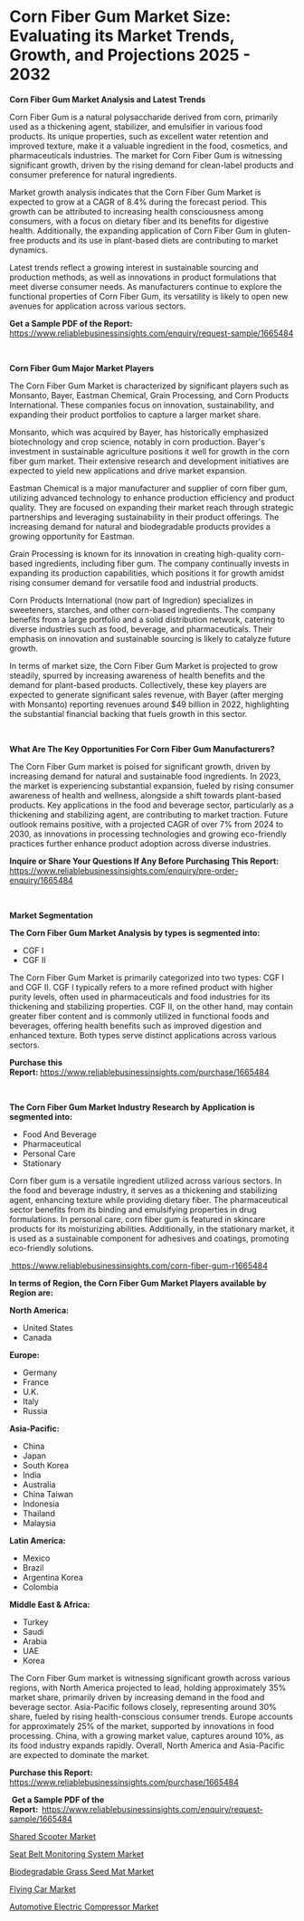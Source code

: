 <p><h1>Corn Fiber Gum Market Size: Evaluating its Market Trends, Growth, and Projections 2025 - 2032</h1></p><p><strong>Corn Fiber Gum Market Analysis and Latest Trends</strong></p>
<p><p>Corn Fiber Gum is a natural polysaccharide derived from corn, primarily used as a thickening agent, stabilizer, and emulsifier in various food products. Its unique properties, such as excellent water retention and improved texture, make it a valuable ingredient in the food, cosmetics, and pharmaceuticals industries. The market for Corn Fiber Gum is witnessing significant growth, driven by the rising demand for clean-label products and consumer preference for natural ingredients.</p><p>Market growth analysis indicates that the Corn Fiber Gum Market is expected to grow at a CAGR of 8.4% during the forecast period. This growth can be attributed to increasing health consciousness among consumers, with a focus on dietary fiber and its benefits for digestive health. Additionally, the expanding application of Corn Fiber Gum in gluten-free products and its use in plant-based diets are contributing to market dynamics. </p><p>Latest trends reflect a growing interest in sustainable sourcing and production methods, as well as innovations in product formulations that meet diverse consumer needs. As manufacturers continue to explore the functional properties of Corn Fiber Gum, its versatility is likely to open new avenues for application across various sectors.</p></p>
<p><strong>Get a Sample PDF of the Report:&nbsp;</strong> <a href="https://www.reliablebusinessinsights.com/enquiry/request-sample/1665484?utm_campaign=2127&utm_medium=2&utm_source=Github&utm_content=ia&utm_term=06022025&utm_id=corn-fiber-gum">https://www.reliablebusinessinsights.com/enquiry/request-sample/1665484</a></p>
<p>&nbsp;</p>
<p><strong>Corn Fiber Gum Major Market Players</strong></p>
<p><p>The Corn Fiber Gum Market is characterized by significant players such as Monsanto, Bayer, Eastman Chemical, Grain Processing, and Corn Products International. These companies focus on innovation, sustainability, and expanding their product portfolios to capture a larger market share.</p><p>Monsanto, which was acquired by Bayer, has historically emphasized biotechnology and crop science, notably in corn production. Bayer's investment in sustainable agriculture positions it well for growth in the corn fiber gum market. Their extensive research and development initiatives are expected to yield new applications and drive market expansion.</p><p>Eastman Chemical is a major manufacturer and supplier of corn fiber gum, utilizing advanced technology to enhance production efficiency and product quality. They are focused on expanding their market reach through strategic partnerships and leveraging sustainability in their product offerings. The increasing demand for natural and biodegradable products provides a growing opportunity for Eastman.</p><p>Grain Processing is known for its innovation in creating high-quality corn-based ingredients, including fiber gum. The company continually invests in expanding its production capabilities, which positions it for growth amidst rising consumer demand for versatile food and industrial products.</p><p>Corn Products International (now part of Ingredion) specializes in sweeteners, starches, and other corn-based ingredients. The company benefits from a large portfolio and a solid distribution network, catering to diverse industries such as food, beverage, and pharmaceuticals. Their emphasis on innovation and sustainable sourcing is likely to catalyze future growth.</p><p>In terms of market size, the Corn Fiber Gum Market is projected to grow steadily, spurred by increasing awareness of health benefits and the demand for plant-based products. Collectively, these key players are expected to generate significant sales revenue, with Bayer (after merging with Monsanto) reporting revenues around $49 billion in 2022, highlighting the substantial financial backing that fuels growth in this sector.</p></p>
<p>&nbsp;</p>
<p><strong>What Are The Key Opportunities For Corn Fiber Gum Manufacturers?</strong></p>
<p><p>The Corn Fiber Gum market is poised for significant growth, driven by increasing demand for natural and sustainable food ingredients. In 2023, the market is experiencing substantial expansion, fueled by rising consumer awareness of health and wellness, alongside a shift towards plant-based products. Key applications in the food and beverage sector, particularly as a thickening and stabilizing agent, are contributing to market traction. Future outlook remains positive, with a projected CAGR of over 7% from 2024 to 2030, as innovations in processing technologies and growing eco-friendly practices further enhance product adoption across diverse industries.</p></p>
<p><strong>Inquire or Share Your Questions If Any Before Purchasing This Report:</strong> <a href="https://www.reliablebusinessinsights.com/enquiry/pre-order-enquiry/1665484?utm_campaign=2127&utm_medium=2&utm_source=Github&utm_content=ia&utm_term=06022025&utm_id=corn-fiber-gum">https://www.reliablebusinessinsights.com/enquiry/pre-order-enquiry/1665484</a></p>
<p>&nbsp;</p>
<p><strong>Market Segmentation</strong></p>
<p><strong>The Corn Fiber Gum Market Analysis by types is segmented into:</strong></p>
<p><ul><li>CGF I</li><li>CGF II</li></ul></p>
<p><p>The Corn Fiber Gum Market is primarily categorized into two types: CGF I and CGF II. CGF I typically refers to a more refined product with higher purity levels, often used in pharmaceuticals and food industries for its thickening and stabilizing properties. CGF II, on the other hand, may contain greater fiber content and is commonly utilized in functional foods and beverages, offering health benefits such as improved digestion and enhanced texture. Both types serve distinct applications across various sectors.</p></p>
<p><strong>Purchase this Report:&nbsp;</strong><a href="https://www.reliablebusinessinsights.com/purchase/1665484?utm_campaign=2127&utm_medium=2&utm_source=Github&utm_content=ia&utm_term=06022025&utm_id=corn-fiber-gum">https://www.reliablebusinessinsights.com/purchase/1665484</a></p>
<p>&nbsp;</p>
<p><strong>The Corn Fiber Gum Market Industry Research by Application is segmented into:</strong></p>
<p><ul><li>Food And Beverage</li><li>Pharmaceutical</li><li>Personal Care</li><li>Stationary</li></ul></p>
<p><p>Corn fiber gum is a versatile ingredient utilized across various sectors. In the food and beverage industry, it serves as a thickening and stabilizing agent, enhancing texture while providing dietary fiber. The pharmaceutical sector benefits from its binding and emulsifying properties in drug formulations. In personal care, corn fiber gum is featured in skincare products for its moisturizing abilities. Additionally, in the stationary market, it is used as a sustainable component for adhesives and coatings, promoting eco-friendly solutions.</p></p>
<p><a href="https://www.reliablebusinessinsights.com/corn-fiber-gum-r1665484?utm_campaign=2127&utm_medium=2&utm_source=Github&utm_content=ia&utm_term=06022025&utm_id=corn-fiber-gum">&nbsp;https://www.reliablebusinessinsights.com/corn-fiber-gum-r1665484</a></p>
<p><strong>In terms of Region, the Corn Fiber Gum Market Players available by Region are:</strong></p>
<p>
    <p> <strong> North America: </strong>
        <ul>
            <li>United States</li>
            <li>Canada</li>
        </ul>
        </p> 
    <p> <strong> Europe: </strong>
        <ul>
            <li>Germany</li>
            <li>France</li>
            <li>U.K.</li>
            <li>Italy</li>
            <li>Russia</li>
        </ul>
        </p> 
    <p> <strong> Asia-Pacific: </strong>
        <ul>
            <li>China</li>
            <li>Japan</li>
            <li>South Korea</li>
            <li>India</li>
            <li>Australia</li>
            <li>China Taiwan</li>
            <li>Indonesia</li>
            <li>Thailand</li>
            <li>Malaysia</li>
        </ul>
        </p> 
    <p> <strong> Latin America: </strong>
        <ul>
            <li>Mexico</li>
            <li>Brazil</li>
            <li>Argentina Korea</li>
            <li>Colombia</li>
        </ul>
        </p> 
    <p> <strong> Middle East & Africa: </strong>
        <ul>
            <li>Turkey</li>
            <li>Saudi</li>
            <li>Arabia</li>
            <li>UAE</li>
            <li>Korea</li>
        </ul>
    </p>
    </p>
<p><p>The Corn Fiber Gum market is witnessing significant growth across various regions, with North America projected to lead, holding approximately 35% market share, primarily driven by increasing demand in the food and beverage sector. Asia-Pacific follows closely, representing around 30% share, fueled by rising health-conscious consumer trends. Europe accounts for approximately 25% of the market, supported by innovations in food processing. China, with a growing market value, captures around 10%, as its food industry expands rapidly. Overall, North America and Asia-Pacific are expected to dominate the market.</p></p>
<p><strong>Purchase this Report: </strong><a href="https://www.reliablebusinessinsights.com/purchase/1665484?utm_campaign=2127&utm_medium=2&utm_source=Github&utm_content=ia&utm_term=06022025&utm_id=corn-fiber-gum">https://www.reliablebusinessinsights.com/purchase/1665484</a></p>
<p>&nbsp;<strong>Get a Sample PDF of the Report:&nbsp;&nbsp;</strong><a href="https://www.reliablebusinessinsights.com/enquiry/request-sample/1665484?utm_campaign=2127&utm_medium=2&utm_source=Github&utm_content=ia&utm_term=06022025&utm_id=corn-fiber-gum">https://www.reliablebusinessinsights.com/enquiry/request-sample/1665484</a></p>
<p><strong></strong></p>
<p><p><a href="https://www.linkedin.com/pulse/in-depth-shared-scooter-market-analysis-trends-share-projected-5km9f?utm_campaign=2127&utm_medium=2&utm_source=Github&utm_content=ia&utm_term=06022025&utm_id=corn-fiber-gum">Shared Scooter Market</a></p><p><a href="https://www.linkedin.com/pulse/unlocking-insights-seat-belt-monitoring-system-market-2025-2032-u15af?utm_campaign=2127&utm_medium=2&utm_source=Github&utm_content=ia&utm_term=06022025&utm_id=corn-fiber-gum">Seat Belt Monitoring System Market</a></p><p><a href="https://www.linkedin.com/pulse/market-trends-report-analyzing-biodegradable-grass-seed-mat-afr9e?utm_campaign=2127&utm_medium=2&utm_source=Github&utm_content=ia&utm_term=06022025&utm_id=corn-fiber-gum">Biodegradable Grass Seed Mat Market</a></p><p><a href="https://www.linkedin.com/pulse/flying-car-market-size-striking-cagr-138-from-2025-2032-segmentation-veznf?utm_campaign=2127&utm_medium=2&utm_source=Github&utm_content=ia&utm_term=06022025&utm_id=corn-fiber-gum">Flying Car Market</a></p><p><a href="https://www.linkedin.com/pulse/evaluating-market-players-automotive-electric-compressor-sector-1beaf?utm_campaign=2127&utm_medium=2&utm_source=Github&utm_content=ia&utm_term=06022025&utm_id=corn-fiber-gum">Automotive Electric Compressor Market</a></p></p>